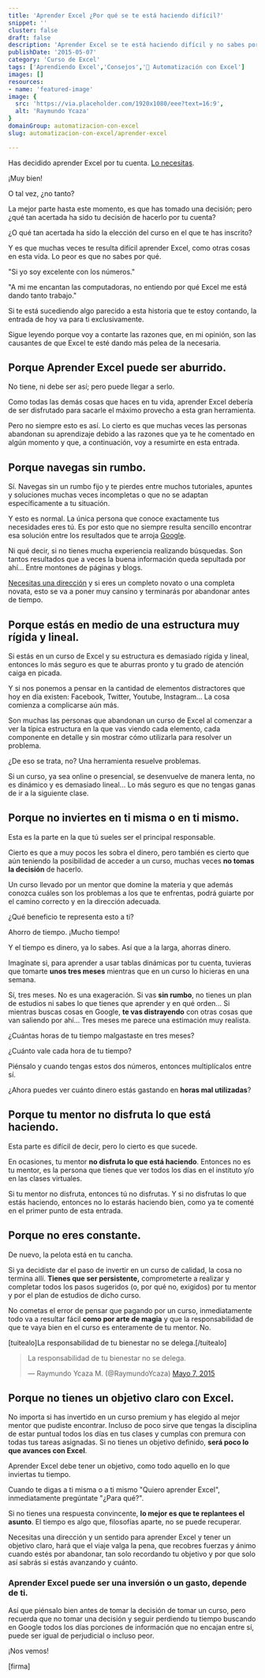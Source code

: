 ```yaml
---
title: 'Aprender Excel ¿Por qué se te está haciendo difícil?'
snippet: ''
cluster: false
draft: false 
description: 'Aprender Excel se te está haciendo difícil y no sabes por qué. Si quieres corregir esa situación, entonces tienes que leer esta entrada ¡pero ya!'
publishDate: '2015-05-07'
category: 'Curso de Excel'
tags: ['Aprendiendo Excel','Consejos','🤖 Automatización con Excel']
images: []
resources: 
- name: 'featured-image'
image: {
  src: 'https://via.placeholder.com/1920x1080/eee?text=16:9',
  alt: 'Raymundo Ycaza'
}
domainGroup: automatizacion-con-excel
slug: automatizacion-con-excel/aprender-excel

---
```


Has decidido aprender Excel por tu cuenta. [Lo necesitas](http://raymundoycaza.com/7-razones-para-aprender-excel/).

¡Muy bien!

O tal vez, ¿no tanto?

La mejor parte hasta este momento, es que has tomado una decisión; pero ¿qué tan acertada ha sido tu decisión de hacerlo por tu cuenta?

¿O qué tan acertada ha sido la elección del curso en el que te has inscrito?

Y es que muchas veces te resulta difícil aprender Excel, como otras cosas en esta vida. Lo peor es que no sabes por qué.

"Si yo soy excelente con los números."

"A mi me encantan las computadoras, no entiendo por qué Excel me está dando tanto trabajo."

Si te está sucediendo algo parecido a esta historia que te estoy contando, la entrada de hoy va para ti exclusivamente.

Sigue leyendo porque voy a contarte las razones que, en mi opinión, son las causantes de que Excel te esté dando más pelea de la necesaria.

## Porque Aprender Excel puede ser aburrido.

No tiene, ni debe ser así; pero puede llegar a serlo.

Como todas las demás cosas que haces en tu vida, aprender Excel debería de ser disfrutado para sacarle el máximo provecho a esta gran herramienta.

Pero no siempre esto es así. Lo cierto es que muchas veces las personas abandonan su aprendizaje debido a las razones que ya te he comentado en algún momento y que, a continuación, voy a resumirte en esta entrada.

## Porque navegas sin rumbo.

Sí. Navegas sin un rumbo fijo y te pierdes entre muchos tutoriales, apuntes y soluciones muchas veces incompletas o que no se adaptan específicamente a tu situación.

Y esto es normal. La única persona que conoce exactamente tus necesidades eres tú. Es por esto que no siempre resulta sencillo encontrar esa solución entre los resultados que te arroja [Google](https://www.google.com).

Ni qué decir, si no tienes mucha experiencia realizando búsquedas. Son tantos resultados que a veces la buena información queda sepultada por ahí... Entre montones de páginas y blogs.

[Necesitas una dirección](http://raymundoycaza.com/como-puedo-aprender-excel/) y si eres un completo novato o una completa novata, esto se va a poner muy cansino y terminarás por abandonar antes de tiempo.

## Porque estás en medio de una estructura muy rígida y lineal.

Si estás en un curso de Excel y su estructura es demasiado rígida y lineal, entonces lo más seguro es que te aburras pronto y tu grado de atención caiga en picada.

Y si nos ponemos a pensar en la cantidad de elementos distractores que hoy en día existen: Facebook, Twitter, Youtube, Instagram... La cosa comienza a complicarse aún más.

Son muchas las personas que abandonan un curso de Excel al comenzar a ver la típica estructura en la que vas viendo cada elemento, cada componente en detalle y sin mostrar cómo utilizarla para resolver un problema.

¿De eso se trata, no? Una herramienta resuelve problemas.

Si un curso, ya sea online o presencial, se desenvuelve de manera lenta, no es dinámico y es demasiado lineal... Lo más seguro es que no tengas ganas de ir a la siguiente clase.

## Porque no inviertes en ti misma o en ti mismo.

Esta es la parte en la que tú sueles ser el principal responsable.

Cierto es que a muy pocos les sobra el dinero, pero también es cierto que aún teniendo la posibilidad de acceder a un curso, muchas veces **no tomas la decisión** de hacerlo.

Un curso llevado por un mentor que domine la materia y que además conozca cuáles son los problemas a los que te enfrentas, podrá guiarte por el camino correcto y en la dirección adecuada.

¿Qué beneficio te representa esto a ti?

Ahorro de tiempo. ¡Mucho tiempo!

Y el tiempo es dinero, ya lo sabes. Así que a la larga, ahorras dinero.

Imagínate si, para aprender a usar tablas dinámicas por tu cuenta, tuvieras que tomarte **unos tres meses** mientras que en un curso lo hicieras en una semana.

Sí, tres meses. No es una exageración. Si vas **sin rumbo**, no tienes un plan de estudios ni sabes lo que tienes que aprender y en qué orden... Si mientras buscas cosas en Google, **te vas distrayendo** con otras cosas que van saliendo por ahí... Tres meses me parece una estimación muy realista.

¿Cuántas horas de tu tiempo malgastaste en tres meses?

¿Cuánto vale cada hora de tu tiempo?

Piénsalo y cuando tengas estos dos números, entonces multiplícalos entre sí.

¿Ahora puedes ver cuánto dinero estás gastando en **horas mal utilizadas**?

## Porque tu mentor no disfruta lo que está haciendo.

Esta parte es difícil de decir, pero lo cierto es que sucede.

En ocasiones, tu mentor **no disfruta lo que está haciendo**. Entonces no es tu mentor, es la persona que tienes que ver todos los días en el instituto y/o en las clases virtuales.

Si tu mentor no disfruta, entonces tú no disfrutas. Y si no disfrutas lo que estás haciendo, entonces no lo estarás haciendo bien, como ya te comenté en el primer punto de esta entrada.

## Porque no eres constante.

De nuevo, la pelota está en tu cancha.

Si ya decidiste dar el paso de invertir en un curso de calidad, la cosa no termina allí. **Tienes que ser persistente,** comprometerte a realizar y completar todos los pasos sugeridos (o, por qué no, exigidos) por tu mentor y por el plan de estudios de dicho curso.

No cometas el error de pensar que pagando por un curso, inmediatamente todo va a resultar fácil **como por arte de magia** y que la responsabilidad de que te vaya bien en el curso es enteramente de tu mentor. No.

\[tuitealo\]La responsabilidad de tu bienestar no se delega.\[/tuitealo\]

<blockquote class="twitter-tweet" lang="es"><p dir="ltr" lang="es">La responsabilidad de tu bienestar no se delega.</p>— Raymundo Ycaza M. (@RaymundoYcaza) <a href="https://twitter.com/RaymundoYcaza/status/596360303337709568">Mayo 7, 2015</a></blockquote>
<script src="//platform.twitter.com/widgets.js" async charset="utf-8"></script>

## Porque no tienes un objetivo claro con Excel.

No importa si has invertido en un curso premium y has elegido al mejor mentor que pudiste encontrar. Incluso de poco sirve que tengas la disciplina de estar puntual todos los días en tus clases y cumplas con premura con todas tus tareas asignadas. Si no tienes un objetivo definido, **será poco lo que avances con Excel**.

Aprender Excel debe tener un objetivo, como todo aquello en lo que inviertas tu tiempo.

Cuando te digas a ti misma o a ti mismo "Quiero aprender Excel", inmediatamente pregúntate "¿Para qué?".

Si no tienes una respuesta convincente, **lo mejor es que te replantees el asunto**. El tiempo es algo que, filosofías aparte, no se puede recuperar.

Necesitas una dirección y un sentido para aprender Excel y tener un objetivo claro, hará que el viaje valga la pena, que recobres fuerzas y ánimo cuando estés por abandonar, tan solo recordando tu objetivo y por que solo así sabrás si estás avanzando y cuánto.

### Aprender Excel puede ser una inversión o un gasto, depende de ti.

Así que piénsalo bien antes de tomar la decisión de tomar un curso, pero recuerda que no tomar una decisión y seguir perdiendo tu tiempo buscando en Google todos los días porciones de información que no encajan entre sí, puede ser igual de perjudicial o incluso peor.

¡Nos vemos!

\[firma\]
